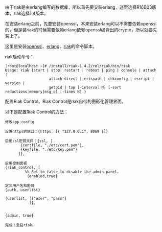 由于riak是由erlang编写的数据库，所以首先要安装erlang，这里选择R16B03版本，riak选择1.4版本。

在安装erlang之前，先要安装openssl，本来安装erlang可以不需要依赖openssl的，但是装riak的时候需要依赖erlang依赖openssl编译出的crypto，所以就要先装上了。

这里是安装[openssl](https://github.com/ruanzhijun/share/blob/master/shell/install-erlang.sh)、[erlang](https://github.com/ruanzhijun/share/blob/master/shell/install-erlang.sh)、[riak](https://github.com/ruanzhijun/share/blob/master/shell/install-riak.sh)的命令脚本。

riak启动命令：
```
[root@localhost ~]# /install/riak-1.4.2/rel/riak/bin/riak
Usage: riak {start | stop| restart | reboot | ping | console | attach | 
                    attach-direct | ertspath | chkconfig | escript | version | 
                    getpid | top [-interval N] [-sort reductions|memory|msg_q] [-lines N] }
```

配置Riak Control。Riak Control是riak自带的图形化管理界面。

以下是配置Riak Control的方法：

```
修改app.config

设置https的端口：{https, [{ "127.0.0.1", 8069 }]}

启用ssl密钥文件：{ssl, [
       {certfile, "./etc/cert.pem"},
       {keyfile, "./etc/key.pem"}
      ]},
	  
启用控制面板
{riak_control, [
         %% Set to false to disable the admin panel.
          {enabled,true}

定义用户名和密码
{auth, userlist}

{userlist, [{"user", "pass"}
           ]},
		   
		  
{admin, true}

完成！重启riak。
```
